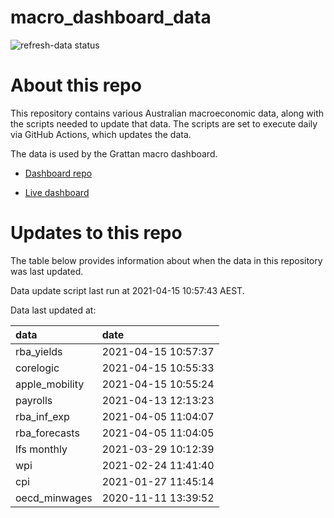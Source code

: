 
<!-- README.md is generated from README.Rmd. Please edit that file -->

# macro\_dashboard\_data

<!-- badges: start -->

![refresh-data
status](https://github.com/grattan/macro_dashboard_data/workflows/refresh-data/badge.svg)

<!-- badges: end -->

# About this repo

This repository contains various Australian macroeconomic data, along
with the scripts needed to update that data. The scripts are set to
execute daily via GitHub Actions, which updates the data.

The data is used by the Grattan macro dashboard.

  - [Dashboard repo](https://github.com/grattan/macrodashboard)

  - [Live dashboard](https://mattcowgill.shinyapps.io/macrodashboard/)

# Updates to this repo

The table below provides information about when the data in this
repository was last updated.

Data update script last run at 2021-04-15 10:57:43 AEST.

Data last updated at:

| data            | date                |
| :-------------- | :------------------ |
| rba\_yields     | 2021-04-15 10:57:37 |
| corelogic       | 2021-04-15 10:55:33 |
| apple\_mobility | 2021-04-15 10:55:24 |
| payrolls        | 2021-04-13 12:13:23 |
| rba\_inf\_exp   | 2021-04-05 11:04:07 |
| rba\_forecasts  | 2021-04-05 11:04:05 |
| lfs monthly     | 2021-03-29 10:12:39 |
| wpi             | 2021-02-24 11:41:40 |
| cpi             | 2021-01-27 11:45:14 |
| oecd\_minwages  | 2020-11-11 13:39:52 |
